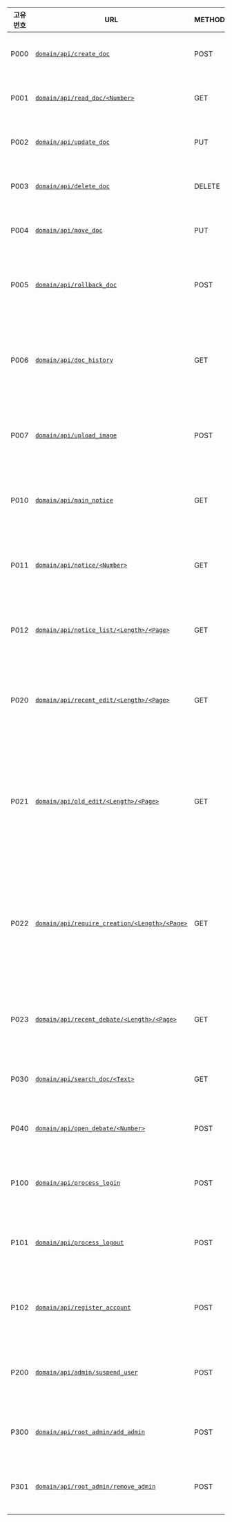 |고유번호|URL|METHOD|설명|구현|비고
|---|---|---|---|---|---|
|P000|[`domain/api/create_doc`](./specification/P000.md)|POST|문서 생성|미구현||
|P001|[`domain/api/read_doc/<Number>`](./specification/P001.md)|GET|문서 읽기|미구현||
|P002|[`domain/api/update_doc`](./specification/P002.md)|PUT|문서 편집|미구현||
|P003|[`domain/api/delete_doc`](./specification/P003.md)|DELETE|문서 삭제|미구현|
|P004|[`domain/api/move_doc`](./specification/P004.md)|PUT|문서 이동|미구현||
|P005|[`domain/api/rollback_doc`](./specification/P005.md)|POST|문서 되돌리기|미구현||
|P006|[`domain/api/doc_history`](./specification/P006.md)|GET|문서 역사(편집내역)|미구현||
|P007|[`domain/api/upload_image`](./specification/P007.md)|POST|이미지 업로드|미구현||
|P010|[`domain/api/main_notice`](./specification/P010.md)|GET| 메인 공지사항|미구현||
|P011|[`domain/api/notice/<Number>`](./specification/P011.md)|GET|공지사항 읽기|미구현||
|P012|[`domain/api/notice_list/<Length>/<Page>`](./specification/P012.md)|GET|공지사항 목록|미구현||
|P020|[`domain/api/recent_edit/<Length>/<Page>`](./specification/P020.md)|GET|최근 수정 리스트|미구현||
|P021|[`domain/api/old_edit/<Length>/<Page>`](./specification/P021.md)|GET|편집된지 오래인 문서 리스트|미구현||
|P022|[`domain/api/require_creation/<Length>/<Page>`](./specification/P022.md)|GET|작성이 필요한 문서 리스트|미구현||
|P023|[`domain/api/recent_debate/<Length>/<Page>`](./specification/P023.md)|GET|최근 토론 리스트|미구현||
|P030|[`domain/api/search_doc/<Text>`](./specification/P030.md)|GET|문서 검색|미구현||
|P040|[`domain/api/open_debate/<Number>`](./specification/P040.md)|POST|새 토론 열기|미구현||
|P100|[`domain/api/process_login`](./specification/P100.md)|POST|로그인 수행|미구현||
|P101|[`domain/api/process_logout`](./specification/P101.md)|POST|로그아웃 수행|미구현||
|P102|[`domain/api/register_account`](./specification/P102.md)|POST|회원가입 수행|미구현||
|P200|[`domain/api/admin/suspend_user`](./specification/P200.md)|POST|회원 계정 정지|미구현||
|P300|[`domain/api/root_admin/add_admin`](./specification/P300.md)|POST|관리자 임명|미구현||
|P301|[`domain/api/root_admin/remove_admin`](./specification/P301.md)|POST|관리자 해제|미구현||